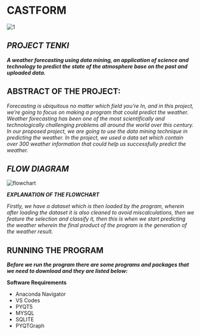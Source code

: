 # CASTFORM

![1](https://user-images.githubusercontent.com/63195930/80985937-7212df00-8e62-11ea-9e56-60f598c81981.png)

## *PROJECT TENKI*
***A weather forecasting using data mining, an application of science and technology to predict the state of the atmosphere base on the past and uploaded data.***



## ABSTRACT OF THE PROJECT:

*Forecasting is ubiquitous no matter which field you’re In, and in this project, we’re going to focus on making a program that could predict the weather. 
Weather forecasting has been one of the most scientifically and technologically challenging problems all around the world over this century. 
In our proposed project, we are going to use the data mining technique in predicting the weather. 
In the project, we used a data set which contain over 300 weather information that could help us successfully predict the weather.*


## ***FLOW DIAGRAM***

![flowchart](https://user-images.githubusercontent.com/63195930/80984888-0a0fc900-8e61-11ea-9149-390597a5ef35.png)

***EXPLANATION OF THE FLOWCHART***

*Firstly, we have a dataset which is then loaded by the program, wherein after loading the dataset it is also cleaned to avoid miscalculations, then we feature the selection and classify it, then this is when we start predicting the weather wherein the final product of the program is the generation of the weather result.*

## RUNNING THE PROGRAM

***Before we run the program there are some programs and packages that we need to download and they are listed below:***

**Software Requirements**
- Anaconda Navigator
- VS Codes
- PYQT5
- MYSQL
- SQLITE 
- PYQTGraph
      


